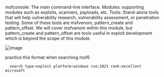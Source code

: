 msfconsole: The main command-line interface.
Modules: supporting modules such as exploits, scanners, payloads, etc.
Tools: Stand-alone tools that will help vulnerability research, vulnerability assessment, or penetration testing. 
Some of these tools are msfvenom, pattern_create and pattern_offset. We will cover msfvenom within this module, 
but pattern_create and pattern_offset are tools useful in exploit development which is beyond the scope of this module. 


![image](https://github.com/testcomputer/HackTheBox-Modules/assets/104815254/4672edd1-f286-4a04-848b-6b24c6cf5b12)

practice this format when searching msf6

      search type:exploit platform:windows cve:2021 rank:excellent microsoft
